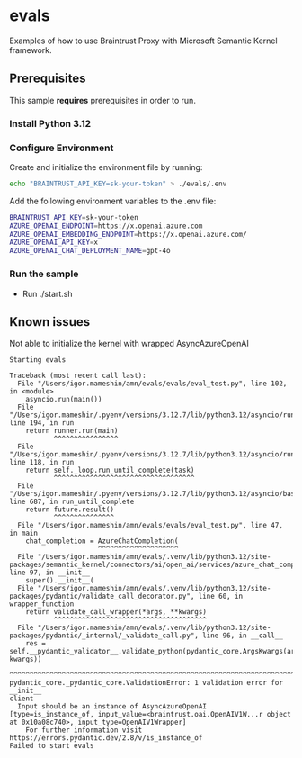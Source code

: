 # evals

Examples of how to use Braintrust Proxy with Microsoft Semantic Kernel framework.

## Prerequisites

This sample **requires** prerequisites in order to run.

### Install Python 3.12

### Configure Environment

Create and initialize the environment file by running:

```bash
echo "BRAINTRUST_API_KEY=sk-your-token" > ./evals/.env
```

Add the following environment variables to the .env file:
```bash
BRAINTRUST_API_KEY=sk-your-token
AZURE_OPENAI_ENDPOINT=https://x.openai.azure.com
AZURE_OPENAI_EMBEDDING_ENDPOINT=https://x.openai.azure.com/
AZURE_OPENAI_API_KEY=x
AZURE_OPENAI_CHAT_DEPLOYMENT_NAME=gpt-4o
```

### Run the sample

- Run ./start.sh


## Known issues
Not able to initialize the kernel with wrapped AsyncAzureOpenAI
```
Starting evals

Traceback (most recent call last):
  File "/Users/igor.mameshin/amn/evals/evals/eval_test.py", line 102, in <module>
    asyncio.run(main())
  File "/Users/igor.mameshin/.pyenv/versions/3.12.7/lib/python3.12/asyncio/runners.py", line 194, in run
    return runner.run(main)
           ^^^^^^^^^^^^^^^^
  File "/Users/igor.mameshin/.pyenv/versions/3.12.7/lib/python3.12/asyncio/runners.py", line 118, in run
    return self._loop.run_until_complete(task)
           ^^^^^^^^^^^^^^^^^^^^^^^^^^^^^^^^^^^
  File "/Users/igor.mameshin/.pyenv/versions/3.12.7/lib/python3.12/asyncio/base_events.py", line 687, in run_until_complete
    return future.result()
           ^^^^^^^^^^^^^^^
  File "/Users/igor.mameshin/amn/evals/evals/eval_test.py", line 47, in main
    chat_completion = AzureChatCompletion(
                      ^^^^^^^^^^^^^^^^^^^^
  File "/Users/igor.mameshin/amn/evals/.venv/lib/python3.12/site-packages/semantic_kernel/connectors/ai/open_ai/services/azure_chat_completion.py", line 97, in __init__
    super().__init__(
  File "/Users/igor.mameshin/amn/evals/.venv/lib/python3.12/site-packages/pydantic/validate_call_decorator.py", line 60, in wrapper_function
    return validate_call_wrapper(*args, **kwargs)
           ^^^^^^^^^^^^^^^^^^^^^^^^^^^^^^^^^^^^^^
  File "/Users/igor.mameshin/amn/evals/.venv/lib/python3.12/site-packages/pydantic/_internal/_validate_call.py", line 96, in __call__
    res = self.__pydantic_validator__.validate_python(pydantic_core.ArgsKwargs(args, kwargs))
          ^^^^^^^^^^^^^^^^^^^^^^^^^^^^^^^^^^^^^^^^^^^^^^^^^^^^^^^^^^^^^^^^^^^^^^^^^^^^^^^^^^^
pydantic_core._pydantic_core.ValidationError: 1 validation error for __init__
client
  Input should be an instance of AsyncAzureOpenAI [type=is_instance_of, input_value=<braintrust.oai.OpenAIV1W...r object at 0x10a08c740>, input_type=OpenAIV1Wrapper]
    For further information visit https://errors.pydantic.dev/2.8/v/is_instance_of
Failed to start evals
```
